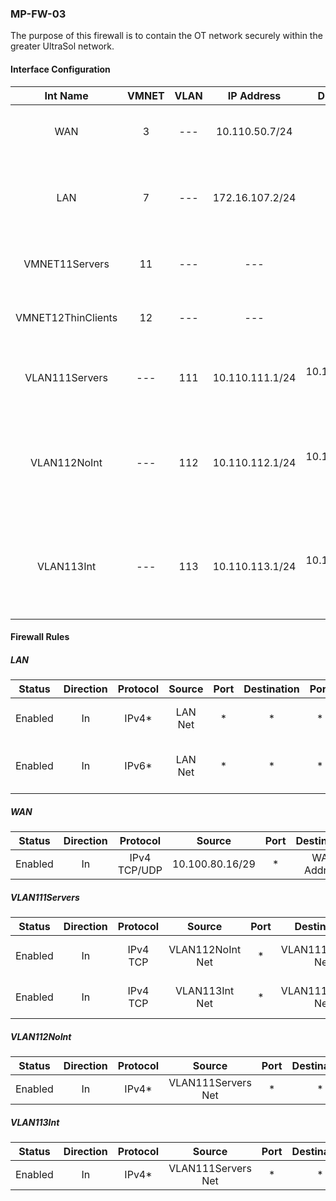 ### MP-FW-03
The purpose of this firewall is to contain the OT network securely within the greater UltraSol network.
#### Interface Configuration

|      Int Name      | VMNET | VLAN |   IP Address    |     DHCP Scope     |                                 Notes                                 |
| :----------------: | :---: | :--: | :-------------: | :----------------: | :-------------------------------------------------------------------: |
|        WAN         |   3   | ---  | 10.110.50.7/24  |        ---         |                   used for admin access of web GUI                    |
|        LAN         |   7   | ---  | 172.16.107.2/24 |        ---         |           temporary, for ensuring web GUI stays accessible            |
|   VMNET11Servers   |  11   | ---  |       ---       |        ---         |                       VMNET that servers are on                       |
| VMNET12ThinClients |  12   | ---  |       ---       |        ---         |                    VMNET that thin clients are on                     |
|   VLAN111Servers   |  ---  | 111  | 10.110.111.1/24 | 10.110.111.100-200 |                   VLAN used for VDI and RDS Servers                   |
|    VLAN112NoInt    |  ---  | 112  | 10.110.112.1/24 | 10.110.112.100-200 | VLAN used for thin clients that **don't need** access to the internet |
|     VLAN113Int     |  ---  | 113  | 10.110.113.1/24 | 10.110.113.100-200 |  VLAN used for thin clients that **do need** access to the internet   |

#### Firewall Rules
##### LAN
| Status  | Direction | Protocol | Source  | Port | Destination | Port | Gateway | Schedule |            Description             |
| :-----: | :-------: | :------: | :-----: | :--: | :---------: | :--: | :-----: | :------: | :--------------------------------: |
| Enabled |    In     |  IPv4*   | LAN Net |  *   |      *      |  *   |    *    |    *     |   Default allow LAN to any rule    |
| Enabled |    In     |  IPv6*   | LAN Net |  *   |      *      |  *   |    *    |    *     | Default allow LAN IPv6 to any rule |
##### WAN
| Status  | Direction |   Protocol   |     Source      | Port | Destination |    Port     | Gateway | Schedule |   Description   |
| :-----: | :-------: | :----------: | :-------------: | :--: | :---------: | :---------: | :-----: | :------: | :-------------: |
| Enabled |    In     | IPv4 TCP/UDP | 10.100.80.16/29 |  *   | WAN Address | 443 (HTTPS) |    *    |    *     | Admin FW Access |
##### VLAN111Servers
| Status  | Direction | Protocol |      Source      | Port |    Destination     |     Port      | Gateway | Schedule |   Description    |
| :-----: | :-------: | :------: | :--------------: | :--: | :----------------: | :-----------: | :-----: | :------: | :--------------: |
| Enabled |    In     | IPv4 TCP | VLAN112NoInt Net |  *   | VLAN111Servers Net | 3389 (MS RDP) |    *    |    *     | VLAN112 In - RDP |
| Enabled |    In     | IPv4 TCP |  VLAN113Int Net  |  *   | VLAN111Servers Net | 3389 (MS RDP) |    *    |    *     | VLAN113 In - RDP |
##### VLAN112NoInt
| Status  | Direction | Protocol |       Source       | Port | Destination | Port | Gateway | Schedule |       Description       |
| :-----: | :-------: | :------: | :----------------: | :--: | :---------: | :--: | :-----: | :------: | :---------------------: |
| Enabled |    In     |  IPv4*   | VLAN111Servers Net |  *   |      *      |  *   |    *    |    *     | VLAN111Servers any - in |
##### VLAN113Int
| Status  | Direction | Protocol |       Source       | Port | Destination | Port | Gateway | Schedule |       Description       |
| :-----: | :-------: | :------: | :----------------: | :--: | :---------: | :--: | :-----: | :------: | :---------------------: |
| Enabled |    In     |  IPv4*   | VLAN111Servers Net |  *   |      *      |  *   |    *    |    *     | VLAN111Servers any - in |
